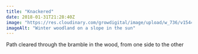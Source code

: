 ```yaml
---
title: "Knackered"
date: 2018-01-31T21:28:40Z
image: "https://res.cloudinary.com/growdigital/image/upload/w_736/v1544049931/woodland-39300882394.jpg"
imageAlt: "Winter woodland on a slope in the sun"
---
```


Path cleared through the bramble in the wood, from one side to the other
